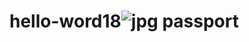 # hello-word18![jpg passport](https://github.com/Jangoud/hello-word18/assets/98969465/ef40675e-fc88-4b2e-9e9c-c96304277337)
